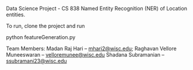 Data Science Project - CS 838
Named Entity Recognition (NER) of Location entities.

To run, clone the project and run

python featureGeneration.py

Team Members:
Madan Raj Hari – mhari2@wisc.edu;
Raghavan Vellore Muneeswaran – velloremunee@wisc.edu
Shadana Subramanian – ssubramani23@wisc.edu
